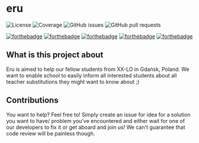 # eru

![License](https://img.shields.io/github/license/xxlo-devs/eru?style=for-the-badge)
![Coverage](https://img.shields.io/codecov/c/gh/xxlo-devs/eru?style=for-the-badge)
![GitHub issues](https://img.shields.io/github/issues/xxlo-devs/eru?style=for-the-badge)
![GitHub pull requests](https://img.shields.io/github/issues-pr/xxlo-devs/eru?style=for-the-badge)

[![forthebadge](https://forthebadge.com/images/badges/check-it-out.svg)](https://forthebadge.com)
[![forthebadge](https://forthebadge.com/images/badges/built-with-love.svg)](https://forthebadge.com)
[![forthebadge](https://forthebadge.com/images/badges/built-by-developers.svg)](https://forthebadge.com)
[![forthebadge](https://forthebadge.com/images/badges/made-with-c-sharp.svg)](https://forthebadge.com)
[![forthebadge](https://forthebadge.com/images/badges/uses-git.svg)](https://forthebadge.com)

## What is this project about

Eru is aimed to help our fellow students from XX-LO in Gdańsk, Poland.
We want to enable school to easily inform all interested students about all teacher substitutions they might want to know about ;)

## Contributions

You want to help? Feel free to!
Simply create an issue for idea for a solution you want to have/ problem you've encountered and either wait for one of our developers to fix it or get aboard and join us! We can't guarantee that code review will be painless though.

